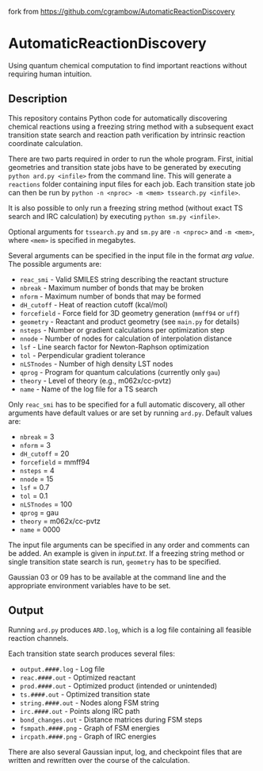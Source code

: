 fork from https://github.com/cgrambow/AutomaticReactionDiscovery

# AutomaticReactionDiscovery
Using quantum chemical computation to find important reactions without
requiring human intuition.

## Description
This repository contains Python code for automatically discovering chemical
reactions using a freezing string method with a subsequent exact transition
state search and reaction path verification by intrinsic reaction coordinate
calculation.

There are two parts required in order to run the whole program. First, initial
geometries and transition state jobs have to be generated by executing
`python ard.py <infile>` from the command line. This will generate a `reactions`
folder containing input files for each job. Each transition state job can then
be run by `python -n <nproc> -m <mem> tssearch.py <infile>`.

It is also possible to only run a freezing string method (without exact TS
search and IRC calculation) by executing
`python sm.py <infile>`.

Optional arguments for `tssearch.py` and `sm.py` are `-n <nproc>` and `-m <mem>`,
where `<mem>` is specified in megabytes.

Several arguments can be specified in the input file in the format _arg value_.
The possible arguments are:

* `reac_smi`       - Valid SMILES string describing the reactant structure
* `nbreak`         - Maximum number of bonds that may be broken
* `nform`          - Maximum number of bonds that may be formed
* `dH_cutoff`      - Heat of reaction cutoff (kcal/mol)
* `forcefield`     - Force field for 3D geometry generation (`mmff94` or `uff`)
* `geometry`       - Reactant and product geometry (see `main.py` for details)
* `nsteps`         - Number or gradient calculations per optimization step
* `nnode`          - Number of nodes for calculation of interpolation distance
* `lsf`            - Line search factor for Newton-Raphson optimization
* `tol`            - Perpendicular gradient tolerance
* `nLSTnodes`      - Number of high density LST nodes
* `qprog`          - Program for quantum calculations (currently only `gau`)
* `theory`         - Level of theory (e.g., m062x/cc-pvtz)
* `name`           - Name of the log file for a TS search

Only `reac_smi` has to be specified for a full automatic discovery, all other
arguments have default values or are set by running `ard.py`.
Default values are:
* `nbreak` = 3
* `nform` = 3
* `dH_cutoff` = 20
* `forcefield` = mmff94
* `nsteps` = 4
* `nnode` = 15
* `lsf` = 0.7
* `tol` = 0.1
* `nLSTnodes` = 100
* `qprog` = gau
* `theory` = m062x/cc-pvtz
* `name` = 0000

The input file arguments can be specified in any order and comments can be
added. An example is given in _input.txt_. If a freezing string method or
single transition state search is run, `geometry` has to be specified.

Gaussian 03 or 09 has to be available at the command line and the appropriate
environment variables have to be set.

## Output

Running `ard.py` produces `ARD.log`, which is a log file containing all feasible
reaction channels.

Each transition state search produces several files:

* `output.####.log`  - Log file
* `reac.####.out`    - Optimized reactant
* `prod.####.out`    - Optimized product (intended or unintended)
* `ts.####.out`      - Optimized transition state
* `string.####.out`  - Nodes along FSM string
* `irc.####.out`     - Points along IRC path
* `bond_changes.out` - Distance matrices during FSM steps
* `fsmpath.####.png` - Graph of FSM energies
* `ircpath.####.png` - Graph of IRC energies

There are also several Gaussian input, log, and checkpoint files that are
written and rewritten over the course of the calculation.
